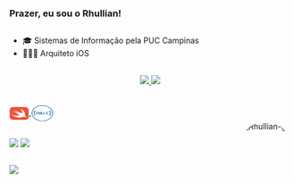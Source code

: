 ### Prazer, eu sou o Rhullian! 
##

- 🎓 Sistemas de Informação pela PUC Campinas
- 👨🏻‍💻 Arquiteto iOS  

<br>

<div align="center">
  <a href="https://github.com/TheRhullian">
  <img height="160em" src="https://github-readme-stats.vercel.app/api?username=TheRhullian&show_icons=true&theme=vue-dark&include_all_commits=true&count_private=true"/>
  <img height="160em" src="https://github-readme-stats.vercel.app/api/top-langs/?username=TheRhullian&layout=compact&langs_count=7&theme=vue-dark"/>
</div>

 <br>

<div style="display: inline_block"><br>
  <img align="center" alt="Rhullian-SWIFT" height="25" width="35" src="https://github.com/devicons/devicon/blob/master/icons/swift/swift-original.svg">
  <img align="center" alt="Rhullian-OBJECTIVEC" height="30" width="40" src="https://github.com/devicons/devicon/blob/master/icons/objectivec/objectivec-plain.svg">
  
</div>

 <img align="right" alt= "Rhullian-gif" height="150" style="border-radius:50px;" src="https://cdn.discordapp.com/attachments/882827119799967745/954230848826249256/picasion.com_392b7466174f129d5f6d33c52fff34dd.gif">
     
##

<div> 
  <a href="https://www.linkedin.com/in/rhulliandami/" target="_blank"><img src="https://img.shields.io/badge/-LinkedIn-%230077B5?style=for-the-badge&logo=linkedin&logoColor=white" target="_blank"></a> 
  <a href = "mailto:rhullian.damiao@webelieve.dev"><img src="https://img.shields.io/badge/-Gmail-%23333?style=for-the-badge&logo=gmail&logoColor=white" target="_blank"></a>

</div>

##

![](https://komarev.com/ghpvc/?username=TheRhullian&color=blue)
